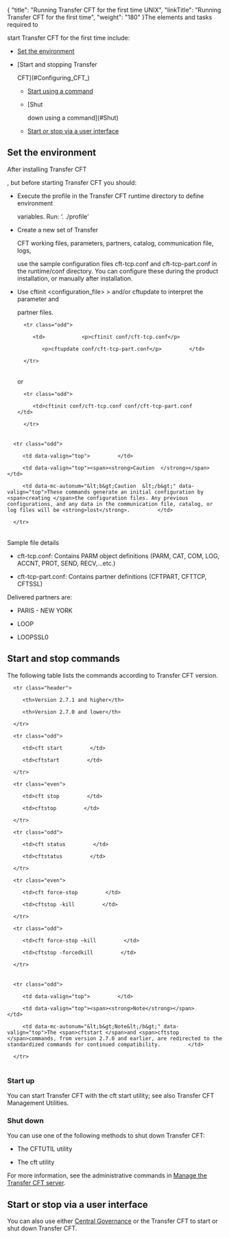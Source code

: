 {
    "title": "Running Transfer CFT for the first time UNIX",
    "linkTitle": "Running Transfer CFT for the first time",
    "weight": "180"
}The elements and tasks required to
start Transfer CFT for the first time include:

-   [Set the environment](#Set)
-   [Start and stopping Transfer
    CFT](#Configuring_CFT_)
    -   [Start using a command](#Start)
    -   [Shut
        down using a command](#Shut)
    -   [Start or stop via a user interface](#Start2)

## <span id="Set"></span>Set the environment

After installing Transfer CFT
, but before starting Transfer CFT you should:

-   Execute the profile in the Transfer CFT runtime directory to define environment
    variables. Run: ‘. ./profile’
-   Create a new set of Transfer
    CFT working files, parameters, partners, catalog, communication file, logs,
    use the sample configuration files cft-tcp.conf and cft-tcp-part.conf in the runtime/conf directory. You can configure these during the product installation, or manually after installation.
-   Use cftinit &lt;configuration\_file> > and/or cftupdate to interpret the parameter and
    partner files.  
    <table data-cellspacing="0">
       <tbody>
          <tr class="odd">
             <td>            <p>cftinit conf/cft-tcp.conf</p>
                <p>cftupdate conf/cft-tcp-part.conf</p>         </td>
          </tr>
       </tbody>
    </table>

      
    or  
    <table data-cellspacing="0">
       <tbody>
          <tr class="odd">
             <td>cftinit conf/cft-tcp.conf conf/cft-tcp-part.conf         </td>
          </tr>
       </tbody>
    </table>

<table data-cellpadding="0" data-cellspacing="0">
   <tbody>
      <tr class="odd">
         <td data-valign="top">         </td>
         <td data-valign="top"><span><strong>Caution  </strong></span>         </td>
         <td data-mc-autonum="&lt;b&gt;Caution  &lt;/b&gt;" data-valign="top">These commands generate an initial configuration by <span>creating </span>the configuration files. Any previous configurations, and any data in the communication file, catalog, or log files will be <strong>lost</strong>.         </td>
      </tr>
   </tbody>
</table>

Sample file details

-   cft-tcp.conf: Contains PARM object definitions (PARM, CAT, COM, LOG, ACCNT, PROT, SEND, RECV,...etc.)
-   cft-tcp-part.conf: Contains partner definitions (CFTPART, CFTTCP, CFTSSL)

Delivered partners are:

-   PARIS - NEW YORK
-   LOOP
-   LOOPSSL0

## Start and stop commands

The following table lists the commands according to Transfer CFT version.

<table data-cellspacing="0">
   <thead>
      <tr class="header">
         <th>Version 2.7.1 and higher</th>
         <th>Version 2.7.0 and lower</th>
      </tr>
   </thead>
   <tbody>
      <tr class="odd">
         <td>cft start         </td>
         <td>cftstart         </td>
      </tr>
      <tr class="even">
         <td>cft stop         </td>
         <td>cftstop         </td>
      </tr>
      <tr class="odd">
         <td>cft status         </td>
         <td>cftstatus         </td>
      </tr>
      <tr class="even">
         <td>cft force-stop         </td>
         <td>cftstop -kill         </td>
      </tr>
      <tr class="odd">
         <td>cft force-stop –kill         </td>
         <td>cftstop -forcedkill         </td>
      </tr>
   </tbody>
</table>

<table data-cellpadding="0" data-cellspacing="0">
   <tbody>
      <tr class="odd">
         <td data-valign="top">         </td>
         <td data-valign="top"><span><strong>Note</strong></span>         </td>
         <td data-mc-autonum="&lt;b&gt;Note&lt;/b&gt;" data-valign="top">The <span>cftstart </span>and <span>cftstop </span>commands, from version 2.7.0 and earlier, are redirected to the standardized commands for continued compatibility.         </td>
      </tr>
   </tbody>
</table>

### <span id="Configuring_CFT_"></span>Start up

You can start Transfer CFT with the cft start utility; see also Transfer CFT Management Utilities.

### <span id="Shut"></span>Shut down

You can use one of the following methods to shut down Transfer CFT:

-   The CFTUTIL utility
-   The cft utility

For more information, see the administrative commands in [Manage the Transfer CFT server](https://docs.axway.com/bundle/TransferCFT_38_UsersGuide_allOS_en_HTML5/page/Content/administration/start_stop_cft.htm).

## <span id="Start2"></span>Start or stop via a user interface

You can also use either [Central Governance](https://docs.axway.com/bundle/CentralGovernance_113_UsersGuide_allOS_en_HTML5/page/Content/CentralGov/operations/t_startCFT.htm) or the Transfer CFT to start or shut down Transfer CFT.
